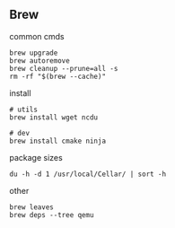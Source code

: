 ## Brew

common cmds
```
brew upgrade
brew autoremove
brew cleanup --prune=all -s
rm -rf "$(brew --cache)"
```

install
```
# utils
brew install wget ncdu

# dev
brew install cmake ninja
```

package sizes
```
du -h -d 1 /usr/local/Cellar/ | sort -h
```

other
```
brew leaves
brew deps --tree qemu
```
